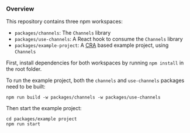 ### Overview
This repository contains three npm workspaces: 

* `packages/channels`: The `Channels` library
* `packages/use-channels`: A React hook to consume the `Channels` library
* `packages/example-project`: A [CRA](https://create-react-app.dev/) based example project, using `Channels`

First, install dependencies for both workspaces by running `npm install` in the root folder.

To run the example project, both the `channels` and `use-channels` packages need to be built:
```
npm run build -w packages/channels -w packages/use-channels
```

Then start the example project:
```
cd packages/example project
npm run start
```